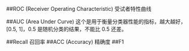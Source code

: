 ##ROC (Receiver Operating Characteristic) 受试者特性曲线

<!-- ![alt text](https://commons.wikimedia.org/wiki/File:Receiver_Operating_Characteristic.png "title")
 -->

##AUC (Area Under Curve)
这个是用于衡量分类器性能的指标，越大越好，[0.5, 1]，0.5 是随机分类的结果，不能比 0.5 还差。

##Recall 召回率
##ACC (Accuracy) 精确度
##F1








